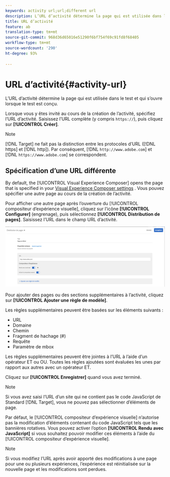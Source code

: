 ```yaml
---
keywords: activity url;url;different url
description: L’URL d’activité détermine la page qui est utilisée dans le test et qui s’ouvre lorsque le test est conçu.
title: URL d’activité
feature: ab
translation-type: tm+mt
source-git-commit: 968d36d65016e51290f6bf754f69c91fd8f68405
workflow-type: tm+mt
source-wordcount: '290'
ht-degree: 93%

---
```



# URL d’activité{#activity-url}

L’URL d’activité détermine la page qui est utilisée dans le test et qui s’ouvre lorsque le test est conçu.

Lorsque vous y êtes invité au cours de la création de l’activité, spécifiez l’URL d’activité. Saisissez l’URL complète (y compris `https://`), puis cliquez sur **[!UICONTROL Créer]**.

>[!NOTE]
>
>[!DNL Target] ne fait pas la distinction entre les protocoles d’URL ([!DNL https] et [!DNL http]). Par conséquent, [!DNL `http://www.adobe.com`] et [!DNL `https://www.adobe.com`] se correspondent.

## Spécification d’une URL différente

By default, the [!UICONTROL Visual Experience Composer] opens the page that is specified in your [Visual Experience Composer settings](/help/administrating-target/visual-experience-composer-set-up.md)
. Vous pouvez spécifier une autre page au cours de la création de l’activité.

Pour afficher une autre page après l’ouverture du [!UICONTROL compositeur d’expérience visuelle], cliquez sur l’icône **[!UICONTROL Configurer]** (engrenage), puis sélectionnez **[!UICONTROL Distribution de pages]**. Saisissez l’URL dans le champ URL d’activité.

![Boîte de dialogue Diffusion de page](/help/c-activities/t-test-ab/t-test-create-ab/assets/url-config-new.png)

Pour ajouter des pages ou des sections supplémentaires à l’activité, cliquez sur **[!UICONTROL Ajouter une règle de modèle]**.

Les règles supplémentaires peuvent être basées sur les éléments suivants :

* URL
* Domaine
* Chemin
* Fragment de hachage (#)
* Requête
* Paramètre de mbox

Les règles supplémentaires peuvent être jointes à l’URL à l’aide d’un opérateur ET ou OU. Toutes les règles ajoutées sont évaluées les unes par rapport aux autres avec un opérateur ET.

Cliquez sur **[!UICONTROL Enregistrer]** quand vous avez terminé.

>[!NOTE]
>
>Si vous avez saisi l’URL d’un site qui ne contient pas le code JavaScript de Standard [!DNL Target], vous ne pouvez pas sélectionner d’éléments de page.

Par défaut, le [!UICONTROL compositeur d’expérience visuelle] n’autorise pas la modification d’éléments contenant du code JavaScript tels que les bannières rotatives. Vous pouvez activer l’option **[!UICONTROL Rendu avec JavaScript]** si vous souhaitez pouvoir modifier ces éléments à l’aide du [!UICONTROL compositeur d’expérience visuelle].

>[!NOTE]
>
>Si vous modifiez l’URL après avoir apporté des modifications à une page pour une ou plusieurs expériences, l’expérience est réinitialisée sur la nouvelle page et les modifications sont perdues.
